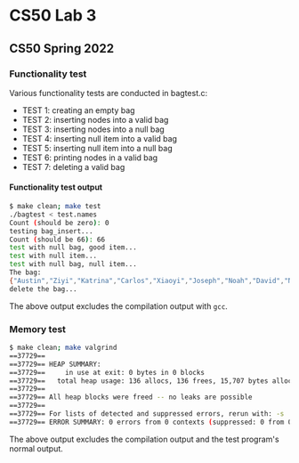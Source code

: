 # CS50 Lab 3
## CS50 Spring 2022

### Functionality test

Various functionality tests are conducted in bagtest.c: 

* TEST 1: creating an empty bag
* TEST 2: inserting nodes into a valid bag
* TEST 3: inserting nodes into a null bag
* TEST 4: inserting null item into a valid bag
* TEST 5: inserting null item into a null bag
* TEST 6: printing nodes in a valid bag
* TEST 7: deleting a valid bag


#### Functionality test output
```bash
$ make clean; make test
./bagtest < test.names
Count (should be zero): 0
testing bag_insert...
Count (should be 66): 66
test with null bag, good item...
test with null item...
test with null bag, null item...
The bag:
{"Austin","Ziyi","Katrina","Carlos","Xiaoyi","Joseph","Noah","David","Naina","Yunjin","Alexander","James","Samuel","Jai","Andrew","Nathan","Rory","William","Alex","Emma","Naren","John","Joseph","Christian","William","Jiro","Dhaivat","John","Isaiah","Bryan","Rohith","Chirag","Jiehui","Joanna","Amber","Sydney","Seungjae","Grant","Dante","Yash","Janvi","Aadil","Ryan","Katelyn","Ian","Callum","Robert","Vivek","Shijie","Paul","Sanjana","Cara","Daniel","Quang","Jared","Sylvester","Aditya","Urie","Raymond","Jiuqi","Sunbir","Jose","Zachary","makale","Anne","Yunive",}
delete the bag...
```

The above output excludes the compilation output with `gcc`.


### Memory test
```bash
$ make clean; make valgrind
==37729== 
==37729== HEAP SUMMARY:
==37729==     in use at exit: 0 bytes in 0 blocks
==37729==   total heap usage: 136 allocs, 136 frees, 15,707 bytes allocated
==37729== 
==37729== All heap blocks were freed -- no leaks are possible
==37729== 
==37729== For lists of detected and suppressed errors, rerun with: -s
==37729== ERROR SUMMARY: 0 errors from 0 contexts (suppressed: 0 from 0)
```

The above output excludes the compilation output and the test program's normal output.



